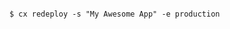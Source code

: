 <!-- layout:code post: redeploy_examples -->

```

$ cx redeploy -s "My Awesome App" -e production

```
